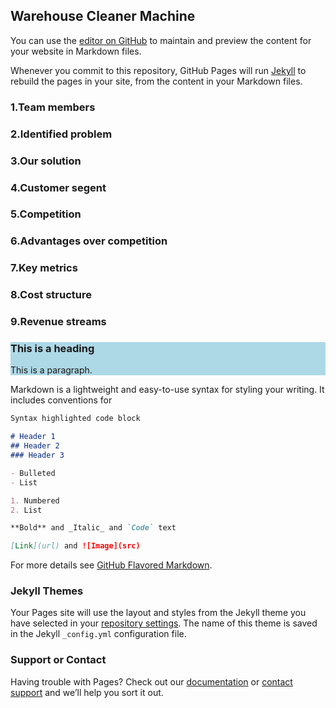 ## Warehouse Cleaner Machine

You can use the [editor on GitHub](https://github.com/aandrrei/aandrrei.github.io/edit/master/index.md) to maintain and preview the content for your website in Markdown files.

Whenever you commit to this repository, GitHub Pages will run [Jekyll](https://jekyllrb.com/) to rebuild the pages in your site, from the content in your Markdown files.

### 1.Team members

### 2.Identified problem

### 3.Our solution

### 4.Customer segent

### 5.Competition

### 6.Advantages over competition

### 7.Key metrics

### 8.Cost structure

### 9.Revenue streams

<div style="background-color:lightblue">
  <h3>This is a heading</h3>
  <p>This is a paragraph.</p>
</div>

Markdown is a lightweight and easy-to-use syntax for styling your writing. It includes conventions for

```markdown
Syntax highlighted code block

# Header 1
## Header 2
### Header 3

- Bulleted
- List

1. Numbered
2. List

**Bold** and _Italic_ and `Code` text

[Link](url) and ![Image](src)
```

For more details see [GitHub Flavored Markdown](https://guides.github.com/features/mastering-markdown/).

### Jekyll Themes

Your Pages site will use the layout and styles from the Jekyll theme you have selected in your [repository settings](https://github.com/aandrrei/aandrrei.github.io/settings). The name of this theme is saved in the Jekyll `_config.yml` configuration file.

### Support or Contact

Having trouble with Pages? Check out our [documentation](https://help.github.com/categories/github-pages-basics/) or [contact support](https://github.com/contact) and we’ll help you sort it out.
